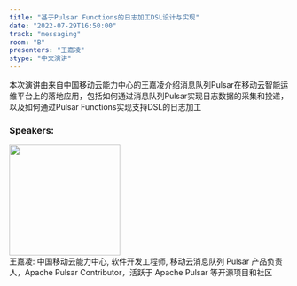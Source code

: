 ```yaml
---
title: "基于Pulsar Functions的日志加工DSL设计与实现"
date: "2022-07-29T16:50:00"
track: "messaging"
room: "B"
presenters: "王嘉凌"
stype: "中文演讲"
---
```

本次演讲由来自中国移动云能力中心的王嘉凌介绍消息队列Pulsar在移动云智能运维平台上的落地应用，包括如何通过消息队列Pulsar实现日志数据的采集和投递，以及如何通过Pulsar Functions实现支持DSL的日志加工
 ### Speakers: 
 <img src="images/speaker/1143.png" width="200" /><br>王嘉凌: 中国移动云能力中心, 软件开发工程师, 移动云消息队列 Pulsar 产品负责人，Apache Pulsar Contributor，活跃于 Apache Pulsar 等开源项目和社区

 